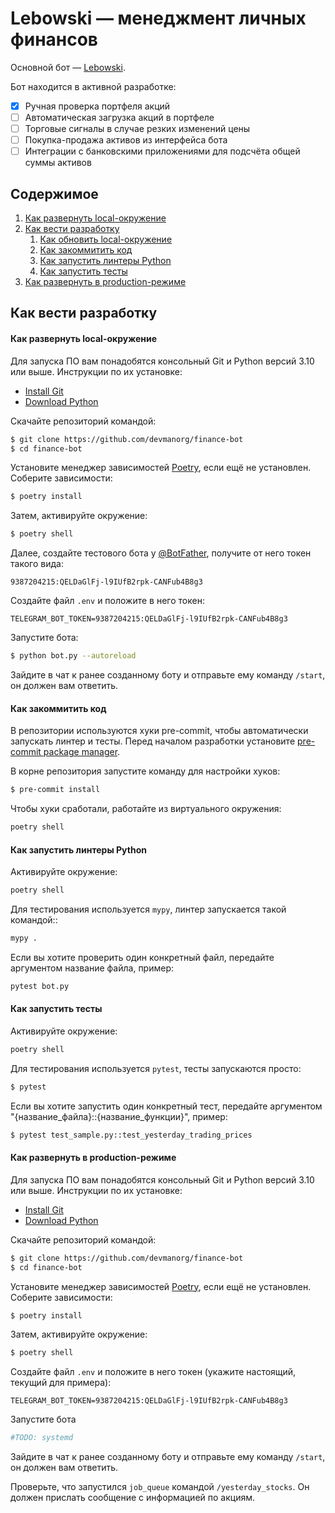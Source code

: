 # Lebowski — менеджмент личных финансов

Основной бот — [Lebowski](https://t.me/lebowski_finance_bot).

Бот находится в активной разработке:
- [x] Ручная проверка портфеля акций
- [ ] Автоматическая загрузка акций в портфеле
- [ ] Торговые сигналы в случае резких изменений цены
- [ ] Покупка-продажа активов из интерфейса бота
- [ ] Интеграции с банковскими приложениями для подсчёта общей суммы активов

## Содержимое

1. [Как развернуть local-окружение](#local-setup)
2. [Как вести разработку](#development)
    1. [Как обновить local-окружение](#update-local-env)
    2. [Как закоммитить код](#how-to-commit)
    3. [Как запустить линтеры Python](#run-python-linters)
    4. [Как запустить тесты](#run-tests)
3. [Как развернуть в production-режиме](#production)


<a name="development"></a>
## Как вести разработку

<a name="update-local-env"></a>
#### Как развернуть local-окружение

Для запуска ПО вам понадобятся консольный Git и Python версий 3.10 или выше. Инструкции по их установке:

- [Install Git](https://git-scm.com/book/ru/v2/%D0%92%D0%B2%D0%B5%D0%B4%D0%B5%D0%BD%D0%B8%D0%B5-%D0%A3%D1%81%D1%82%D0%B0%D0%BD%D0%BE%D0%B2%D0%BA%D0%B0-Git)
- [Download Python](https://www.python.org/downloads/)

Скачайте репозиторий командой:

```sh
$ git clone https://github.com/devmanorg/finance-bot
$ cd finance-bot
```

Установите менеджер зависимостей [Poetry](https://python-poetry.org/docs/), если ещё не установлен. Cоберите зависимости:

```sh
$ poetry install
```

Затем, активируйте окружение:

```sh
$ poetry shell
```

Далее, создайте тестового бота у [@BotFather](https://t.me/BotFather), получите от него токен такого вида:

```text
9387204215:QELDaGlFj-l9IUfB2rpk-CANFub4B8g3
```

Создайте файл `.env` и положите в него токен:

```env
TELEGRAM_BOT_TOKEN=9387204215:QELDaGlFj-l9IUfB2rpk-CANFub4B8g3
```

Запустите бота:

```sh
$ python bot.py --autoreload
```

Зайдите в чат к ранее созданному боту и отправьте ему команду `/start`, он должен вам ответить.

<a name="how-to-commit"></a>
#### Как закоммитить код

В репозитории используются хуки pre-commit, чтобы автоматически запускать линтер и тесты. Перед началом разработки установите [pre-commit package manager](https://pre-commit.com/).

В корне репозитория запустите команду для настройки хуков:

```sh
$ pre-commit install
```

Чтобы хуки сработали, работайте из виртуального окружения:
```sh
poetry shell
```


<a name="run-python-linters"></a>
#### Как запустить линтеры Python

Активируйте окружение:
```sh
poetry shell
```

Для тестирования используется `mypy`, линтер запускается такой командой::
```sh
mypy .
```

Если вы хотите проверить один конкретный файл, передайте аргументом название файла, пример:
```sh
pytest bot.py
```


<a name="run-tests"></a>
#### Как запустить тесты

Активируйте окружение:
```sh
poetry shell
```

Для тестирования используется `pytest`, тесты запускаются просто:

```sh
$ pytest
```

Если вы хотите запустить один конкретный тест, передайте аргументом "{название_файла}::{название_функции}", пример:

```sh
$ pytest test_sample.py::test_yesterday_trading_prices
```

<a name="production"></a>
#### Как развернуть в production-режиме


Для запуска ПО вам понадобятся консольный Git и Python версий 3.10 или выше. Инструкции по их установке:

- [Install Git](https://git-scm.com/book/ru/v2/%D0%92%D0%B2%D0%B5%D0%B4%D0%B5%D0%BD%D0%B8%D0%B5-%D0%A3%D1%81%D1%82%D0%B0%D0%BD%D0%BE%D0%B2%D0%BA%D0%B0-Git)
- [Download Python](https://www.python.org/downloads/)

Скачайте репозиторий командой:

```sh
$ git clone https://github.com/devmanorg/finance-bot
$ cd finance-bot
```

Установите менеджер зависимостей [Poetry](https://python-poetry.org/docs/), если ещё не установлен. Cоберите зависимости:

```sh
$ poetry install
```

Затем, активируйте окружение:

```sh
$ poetry shell
```

Создайте файл `.env` и положите в него токен (укажите настоящий, текущий для примера):

```env
TELEGRAM_BOT_TOKEN=9387204215:QELDaGlFj-l9IUfB2rpk-CANFub4B8g3
```

Запустите бота 

```sh
#TODO: systemd
```

Зайдите в чат к ранее созданному боту и отправьте ему команду `/start`, он должен вам ответить.

Проверьте, что запустился `job_queue` командой `/yesterday_stocks`. Он должен прислать сообщение с информацией по акциям.
